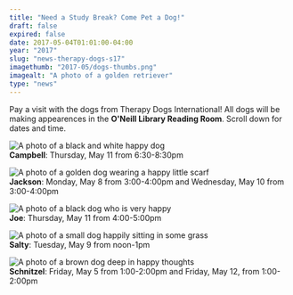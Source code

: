 ```yaml
---
title: "Need a Study Break? Come Pet a Dog!"
draft: false
expired: false
date: 2017-05-04T01:01:00-04:00
year: "2017"
slug: "news-therapy-dogs-s17"
imagethumb: "2017-05/dogs-thumbs.png"
imagealt: "A photo of a golden retriever"
type: "news"
---
```


Pay a visit with the dogs from Therapy Dogs International! All dogs will be making appearences in the <strong>O'Neill Library Reading Room</strong>. Scroll down for dates and time.

<img src="/theme/img/news/2017-05/dog_campbell.png" alt="A photo of a black and white happy dog"> <br />
<strong>Campbell</strong>: Thursday, May 11 from 6:30-8:30pm
<br />

<img src="/theme/img/news/2017-05/dog_jackson.png" alt="A photo of a golden dog wearing a happy little scarf"> <br />
<strong>Jackson</strong>: Monday, May 8 from 3:00-4:00pm and Wednesday, May 10 from 3:00-4:00pm
<br />

<img src="/theme/img/news/2017-05/dog_joe.png" alt="A photo of a black dog who is very happy"> <br />
<strong>Joe</strong>: Thursday, May 11 from 4:00-5:00pm
<br />

<img src="/theme/img/news/2017-05/dog_salty.png" alt="A photo of a small dog happily sitting in some grass"> <br />
<strong>Salty</strong>: Tuesday, May 9 from noon-1pm
<br />

<img src="/theme/img/news/2017-05/dog_schnitzel.png" alt="A photo of a brown dog deep in happy thoughts"> <br />
<strong>Schnitzel</strong>: Friday, May 5 from 1:00-2:00pm and Friday, May 12, from 1:00-2:00pm




